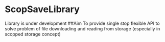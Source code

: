 # ScopSaveLibrary
 
Library is under development
##Aim
To provide single stop flexible API to solve problem of file downloading and reading from storage (especially in scopped storage concept)
